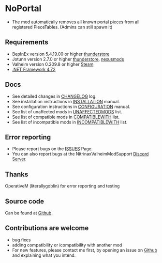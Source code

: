 # NoPortal

- The mod automatically removes all known portal pieces from all registered PieceTables. (Admins can still spawn it)

## Requirements

* BepInEx version 5.4.19.00 or higher [thunderstore](https://valheim.thunderstore.io/package/denikson/BepInExPack_Valheim/)
* Jotunn version 2.7.0 or higher [thunderstore](https://valheim.thunderstore.io/package/ValheimModding/Jotunn/), [nexusmods](https://www.nexusmods.com/valheim/mods/1138)
* Valheim version 0.209.8 or higher [Steam](https://store.steampowered.com/app/892970/Valheim/)
* [.NET Framework 4.72](https://dotnet.microsoft.com/en-us/download/dotnet-framework/net472)

## Docs

* See detailed changes in [CHANGELOG](https://github.com/NitrinaxValheim/NoPortal/blob/main/Docs/CHANGELOG.md) log.
* See installation instructions in [INSTALLATION](https://github.com/NitrinaxValheim/NoPortal/blob/main/Docs/INSTALLATION.md) manual.
* See configuration instructions in [CONFIGURATION](https://github.com/NitrinaxValheim/NoPortal/blob/main/Docs/CONFIGURATION.md) manual.
* See list of unaffected mods in [UNAFFECTEDMODS](https://github.com/NitrinaxValheim/NoPortal/blob/main/Docs/UNAFFECTEDMODS.md) list.
* See list of compatible mods in [COMPATIBLEWITH](https://github.com/NitrinaxValheim/NoPortal/blob/main/Docs/COMPATIBLEWITH.md) list.
* See list of incompatible mods in [INCOMPATIBLEWITH](https://github.com/NitrinaxValheim/NoPortal/blob/main/Docs/INCOMPATIBLEWITH.md) list.

## Error reporting

* Please report bugs on the [ISSUES](https://github.com/NitrinaxValheim/NoPortal/issues) Page.
* You can also report bugs at the NitrinaxValheimModSupport [Discord Server](https://discord.gg/bxhvWgsnUU).

## Thanks

OperativeM (literallygoblin) for error reporting and testing

## Source code

Can be found at [Github](https://github.com/NitrinaxValheim/NoPortal).

## Contributions are welcome

* bug fixes
* adding compatibility or icompatibility with another mod
* For new features, please contact me first, by opening an issue on [Github](https://github.com/NitrinaxValheim/NoPortal/issues) and explaining what you intend.